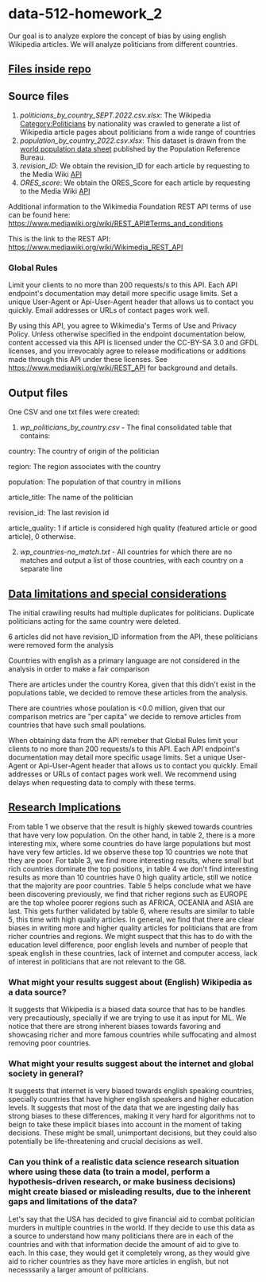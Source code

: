 # data-512-homework_2

Our goal is to analyze explore the concept of bias by using english Wikipedia articles. We will analyze politicians from different countries. 

## <u>Files inside repo</u>
## Source files

1. <em>politicians_by_country_SEPT.2022.csv.xlsx</em>: The Wikipedia [Category:Politicians](https://en.wikipedia.org/wiki/Category:Politicians_by_nationality) by nationality was crawled to generate a list of Wikipedia article pages about politicians from a wide range of countries
2. <em>population_by_country_2022.csv.xlsx</em>: This dataset is drawn from the [world population data sheet](https://www.prb.org/international/indicator/population/table/) published by the Population Reference Bureau.
3. <em>revision_ID</em>: We obtain the revision_ID for each article by requesting to the Media Wiki [API](https://www.mediawiki.org/wiki/API:Info)  
4. <em>ORES_score</em>: We obtain the ORES_Score for each article by requesting to the Media Wiki [API](https://www.mediawiki.org/wiki/API:Info)  

Additional information to the Wikimedia Foundation REST API terms of use can be found here: https://www.mediawiki.org/wiki/REST_API#Terms_and_conditions

This is the link to the REST API: https://www.mediawiki.org/wiki/Wikimedia_REST_API

### Global Rules
Limit your clients to no more than 200 requests/s to this API. Each API endpoint's documentation may detail more specific usage limits.
Set a unique User-Agent or Api-User-Agent header that allows us to contact you quickly. Email addresses or URLs of contact pages work well.

By using this API, you agree to Wikimedia's Terms of Use and Privacy Policy. Unless otherwise specified in the endpoint documentation below, content accessed via this API is licensed under the CC-BY-SA 3.0 and GFDL licenses, and you irrevocably agree to release modifications or additions made through this API under these licenses. See https://www.mediawiki.org/wiki/REST_API for background and details.


## Output files

One CSV and one txt files were created:
1. <em>wp_politicians_by_country.csv</em> - The final consolidated table that contains:

country: The country of origin of the politician

region: The region associates with the country

population: The population of that country in millions

article_title: The name of the politician

revision_id: The last revision id

article_quality: 1 if article is considered high quality (featured article or good article), 0 otherwise. 

2. <em>wp_countries-no_match.txt</em> - All countries for which there are no matches and output a list of those countries, with each country on a separate line 

## <u>Data limitations and special considerations </u>

The initial crawiling results had multiple duplicates for politicians. Duplicate politicians acting for the same country were deleted. 

6 articles did not have revision_ID information from the API, these politicians were removed form the analysis

Countries with english as a primary language are not considered in the analysis in order to make a fair comparison

There are articles under the country Korea, given that this didn't exist in the populations table, we decided to remove these articles from the analysis.

There are countries whose poulation is <0.0 million, given that our comparison metrics are "per capita" we decide to remove articles from countries that have such small poulations.

When obtaining data from the API remeber that Global Rules limit your clients to no more than 200 requests/s to this API. Each API endpoint's documentation may detail more specific usage limits. Set a unique User-Agent or Api-User-Agent header that allows us to contact you quickly. Email addresses or URLs of contact pages work well. We recommend using delays when requesting data to comply with these terms.



## <u> Research Implications </u>

From table 1 we observe that the result is highly skewed towards countries that have very low population. On the other hand, in table 2, there is a more interesting mix, where some countries do have large populations but most have very few articles. Id we observe these top 10 countries we note that they are poor. For table 3, we find more interesting results, where small but rich countries dominate the top positions, in table 4 we don't find interesting results as more than 10 countries have 0 high quality article, still we notice that the majority are poor countries. Table 5 helps conclude what we have been discovering previously, we find that richer regions such as EUROPE are the top wholee poorer regions such as AFRICA, OCEANIA and ASIA are last. This gets further validated by table 6, where results are similar to table 5, this time with high quality articles. In general, we find that there are clear biases in writing more and higher quality articles for politicians that are from richer countries and regions. We might suspect that this has to do with the education level difference, poor english levels and number of people that speak english in these countries, lack of internet and computer access, lack of interest in politicians that are not relevant to the G8.

### What might your results suggest about (English) Wikipedia as a data source?

It suggests that Wikipedia is a biased data source that has to be handles very precautiously, specially if we are trying to use it as input for ML. We notice that there are strong inherent biases towards favoring and showcasing richer and more famous countries while suffocating and almost removing poor countries.

### What might your results suggest about the internet and global society in general?

It suggests that internet is very biased towards english speaking countries, specially countries that have higher english speakers and higher education levels. It suggests that most of the data that we are ingesting daily has strong biases to these differences, making it very hard for algorithms not to beign to take these implicit biases into account in the moment of taking decisions. These might be small, unimportant decisions, but they could also potentially be life-threatening and crucial decisions as well. 

### Can you think of a realistic data science research situation where using these data (to train a model, perform a hypothesis-driven research, or make business decisions) might create biased or misleading results, due to the inherent gaps and limitations of the data?

Let's say that the USA has decided to give financial aid to combat politician murders in multiple countries in the world. If they decide to use this data as a source to understand how many politicians there are in each of the countries and with that information decide the amount of aid to give to each. In this case, they would get it completely wrong, as they would give aid to richer countries as they have more articles in english, but not necesssarily a larger amount of politicians. 
